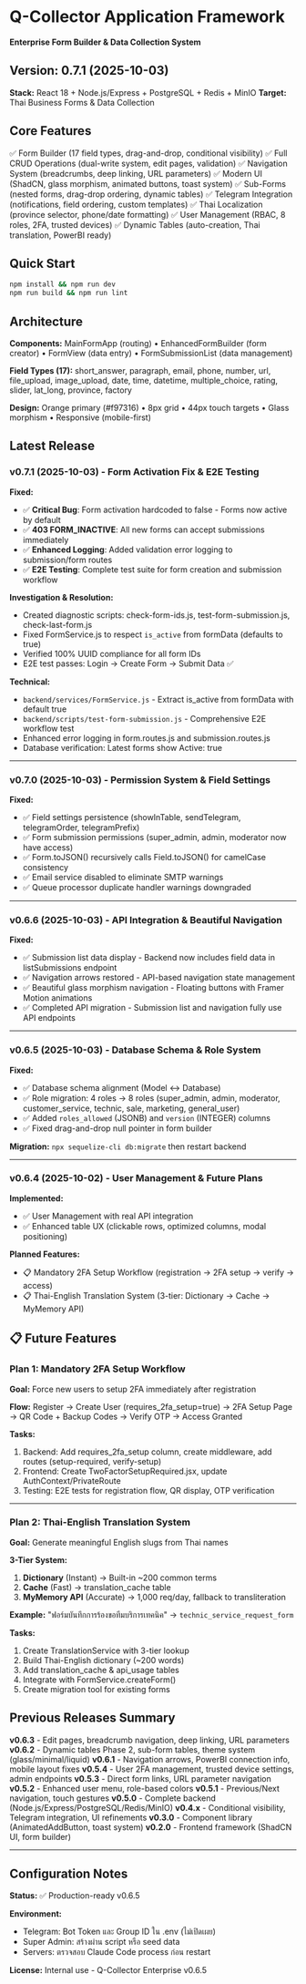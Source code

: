 # Q-Collector Application Framework

**Enterprise Form Builder & Data Collection System**

## Version: 0.7.1 (2025-10-03)

**Stack:** React 18 + Node.js/Express + PostgreSQL + Redis + MinIO
**Target:** Thai Business Forms & Data Collection

## Core Features

✅ Form Builder (17 field types, drag-and-drop, conditional visibility)
✅ Full CRUD Operations (dual-write system, edit pages, validation)
✅ Navigation System (breadcrumbs, deep linking, URL parameters)
✅ Modern UI (ShadCN, glass morphism, animated buttons, toast system)
✅ Sub-Forms (nested forms, drag-drop ordering, dynamic tables)
✅ Telegram Integration (notifications, field ordering, custom templates)
✅ Thai Localization (province selector, phone/date formatting)
✅ User Management (RBAC, 8 roles, 2FA, trusted devices)
✅ Dynamic Tables (auto-creation, Thai translation, PowerBI ready)

## Quick Start

```bash
npm install && npm run dev
npm run build && npm run lint
```

## Architecture

**Components:** MainFormApp (routing) • EnhancedFormBuilder (form creator) • FormView (data entry) • FormSubmissionList (data management)

**Field Types (17):** short_answer, paragraph, email, phone, number, url, file_upload, image_upload, date, time, datetime, multiple_choice, rating, slider, lat_long, province, factory

**Design:** Orange primary (#f97316) • 8px grid • 44px touch targets • Glass morphism • Responsive (mobile-first)

## Latest Release

### v0.7.1 (2025-10-03) - Form Activation Fix & E2E Testing

**Fixed:**
- ✅ **Critical Bug**: Form activation hardcoded to false - Forms now active by default
- ✅ **403 FORM_INACTIVE**: All new forms can accept submissions immediately
- ✅ **Enhanced Logging**: Added validation error logging to submission/form routes
- ✅ **E2E Testing**: Complete test suite for form creation and submission workflow

**Investigation & Resolution:**
- Created diagnostic scripts: check-form-ids.js, test-form-submission.js, check-last-form.js
- Fixed FormService.js to respect `is_active` from formData (defaults to true)
- Verified 100% UUID compliance for all form IDs
- E2E test passes: Login → Create Form → Submit Data ✅

**Technical:**
- `backend/services/FormService.js` - Extract is_active from formData with default true
- `backend/scripts/test-form-submission.js` - Comprehensive E2E workflow test
- Enhanced error logging in form.routes.js and submission.routes.js
- Database verification: Latest forms show Active: true

---

### v0.7.0 (2025-10-03) - Permission System & Field Settings

**Fixed:**
- ✅ Field settings persistence (showInTable, sendTelegram, telegramOrder, telegramPrefix)
- ✅ Form submission permissions (super_admin, admin, moderator now have access)
- ✅ Form.toJSON() recursively calls Field.toJSON() for camelCase consistency
- ✅ Email service disabled to eliminate SMTP warnings
- ✅ Queue processor duplicate handler warnings downgraded

---

### v0.6.6 (2025-10-03) - API Integration & Beautiful Navigation

**Fixed:**
- ✅ Submission list data display - Backend now includes field data in listSubmissions endpoint
- ✅ Navigation arrows restored - API-based navigation state management
- ✅ Beautiful glass morphism navigation - Floating buttons with Framer Motion animations
- ✅ Completed API migration - Submission list and navigation fully use API endpoints

---

### v0.6.5 (2025-10-03) - Database Schema & Role System

**Fixed:**
- ✅ Database schema alignment (Model ↔ Database)
- ✅ Role migration: 4 roles → 8 roles (super_admin, admin, moderator, customer_service, technic, sale, marketing, general_user)
- ✅ Added `roles_allowed` (JSONB) and `version` (INTEGER) columns
- ✅ Fixed drag-and-drop null pointer in form builder

**Migration:** `npx sequelize-cli db:migrate` then restart backend

---

### v0.6.4 (2025-10-02) - User Management & Future Plans

**Implemented:**
- ✅ User Management with real API integration
- ✅ Enhanced table UX (clickable rows, optimized columns, modal positioning)

**Planned Features:**
- 📋 Mandatory 2FA Setup Workflow (registration → 2FA setup → verify → access)
- 📋 Thai-English Translation System (3-tier: Dictionary → Cache → MyMemory API)

## 📋 Future Features

### Plan 1: Mandatory 2FA Setup Workflow

**Goal:** Force new users to setup 2FA immediately after registration

**Flow:** Register → Create User (requires_2fa_setup=true) → 2FA Setup Page → QR Code + Backup Codes → Verify OTP → Access Granted

**Tasks:**
1. Backend: Add requires_2fa_setup column, create middleware, add routes (setup-required, verify-setup)
2. Frontend: Create TwoFactorSetupRequired.jsx, update AuthContext/PrivateRoute
3. Testing: E2E tests for registration flow, QR display, OTP verification

---

### Plan 2: Thai-English Translation System

**Goal:** Generate meaningful English slugs from Thai names

**3-Tier System:**
1. **Dictionary** (Instant) → Built-in ~200 common terms
2. **Cache** (Fast) → translation_cache table
3. **MyMemory API** (Accurate) → 1,000 req/day, fallback to transliteration

**Example:** "ฟอร์มบันทึกการร้องขอทีมบริการเทคนิค" → `technic_service_request_form`

**Tasks:**
1. Create TranslationService with 3-tier lookup
2. Build Thai-English dictionary (~200 words)
3. Add translation_cache & api_usage tables
4. Integrate with FormService.createForm()
5. Create migration tool for existing forms

## Previous Releases Summary

**v0.6.3** - Edit pages, breadcrumb navigation, deep linking, URL parameters
**v0.6.2** - Dynamic tables Phase 2, sub-form tables, theme system (glass/minimal/liquid)
**v0.6.1** - Navigation arrows, PowerBI connection info, mobile layout fixes
**v0.5.4** - User 2FA management, trusted device settings, admin endpoints
**v0.5.3** - Direct form links, URL parameter navigation
**v0.5.2** - Enhanced user menu, role-based colors
**v0.5.1** - Previous/Next navigation, touch gestures
**v0.5.0** - Complete backend (Node.js/Express/PostgreSQL/Redis/MinIO)
**v0.4.x** - Conditional visibility, Telegram integration, UI refinements
**v0.3.0** - Component library (AnimatedAddButton, toast system)
**v0.2.0** - Frontend framework (ShadCN UI, form builder)

---

## Configuration Notes

**Status:** ✅ Production-ready v0.6.5

**Environment:**
- Telegram: Bot Token และ Group ID ใน .env (ไม่เปิดเผย)
- Super Admin: สร้างผ่าน script หรือ seed data
- Servers: ตรวจสอบ Claude Code process ก่อน restart

**License:** Internal use - Q-Collector Enterprise v0.6.5
